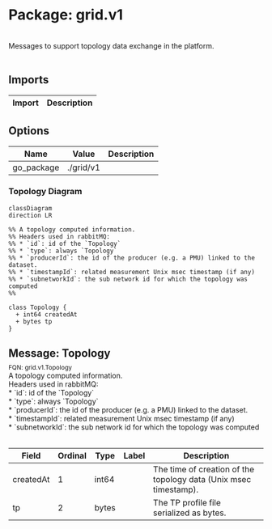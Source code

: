 # Package: grid.v1

<div class="comment"><span><!-- markdownlint-disable --></span><br/><span>Messages to support topology data exchange in the platform.</span><br/><span></span><br/></div>

## Imports

| Import | Description |
|--------|-------------|



## Options

| Name       | Value     | Description |
|------------|-----------|-------------|
| go_package | ./grid/v1 |             |




### Topology Diagram

```mermaid
classDiagram
direction LR

%% A topology computed information.
%% Headers used in rabbitMQ:
%% * `id`: id of the `Topology`
%% * `type`: always `Topology`
%% * `producerId`: the id of the producer (e.g. a PMU) linked to the dataset.
%% * `timestampId`: related measurement Unix msec timestamp (if any)
%% * `subnetworkId`: the sub network id for which the topology was computed
%% 

class Topology {
  + int64 createdAt
  + bytes tp
}

```

## Message: Topology
<div style="font-size: 12px; margin-top: -10px;" class="fqn">FQN: grid.v1.Topology</div>

<div class="comment"><span>A topology computed information.</span><br/><span>Headers used in rabbitMQ:</span><br/><span>* `id`: id of the `Topology`</span><br/><span>* `type`: always `Topology`</span><br/><span>* `producerId`: the id of the producer (e.g. a PMU) linked to the dataset.</span><br/><span>* `timestampId`: related measurement Unix msec timestamp (if any)</span><br/><span>* `subnetworkId`: the sub network id for which the topology was computed</span><br/><span></span><br/></div>

| Field     | Ordinal | Type  | Label | Description                                                       |
|-----------|---------|-------|-------|-------------------------------------------------------------------|
| createdAt | 1       | int64 |       | The time of creation of the topology data (Unix msec timestamp).  |
| tp        | 2       | bytes |       | The TP profile file serialized as bytes.                          |






<!-- Created by: Proto Diagram Tool -->
<!-- https://github.com/GoogleCloudPlatform/proto-gen-md-diagrams -->
